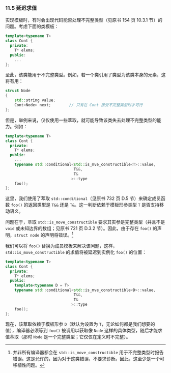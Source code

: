 ### 11.5    延迟求值

实现模板时，有时会出现代码能否处理不完整类型（见原书 154 页 10.3.1 节）的问题。考虑下面的类模板：

```c++
template<typename T>
class Cont {
  private:
    T* elems;
  public:
    ...
};
```

至此，该类能用于不完整类型。例如，若一个类引用了类型为该类本身的元素，这将有用：

```c++
struct Node
{
    std::string value;
    Cont<Node> next;		// 只有在 Cont 接受不完整类型时才可行
};
```

但是，举例来说，仅仅使用一些萃取，就可能导致该类失去处理不完整类型的能力。例如：

```c++
template<typename T>
class Cont {
  private:
    T* elems;
  public:
    ...
    typename std::conditional<std::is_mve_constructible<T>::value,
                              T&&,
                              T&
                             >::type
    foo();
};
```

这里，我们使用了萃取 `std::conditional`（见原书 732 页 D.5 节）来确定成员函数 `foo()` 的返回类型是 `T&&` 还是 `T&`。这一判断依赖于模板形参类型 `T` 是否支持移动语义。

问题在于，萃取 `std::is_move_constructible` 要求其实参是完整类型（并且不是 `void` 或未知边界的数组；见原书 721 页 D.3.2 节）。因此，由于存在 `foo()` 的声明，`struct node` 的声明将错误。[^6]

[^6]:并非所有编译器都会在 `std::is_move_constructible` 用于不完整类型时报告错误。这是允许的，因为对于这类错误，不要求诊断。因此，这至少是一个可移植性问题。

我们可以将 `foo()` 替换为成员模板来解决该问题，这样，`std::is_move_constructible` 的求值将被延迟到实例化 `foo()` 的位置：

```c++
template<typename T>
class Cont {
  private:
    T* elems;
  public:
    template<typename D = T>
    typename std::conditional<std::is_mve_constructible<D>::value,
                              T&&,
                              T&
                             >::type
    foo();
};
```

现在，该萃取依赖于模板形参 `D`（默认为设置为 `T`，无论如何都是我们想要的值），编译器必须等到 `foo()` 被调用以获取像 `Node` 这样的具体类型，随后才能求值萃取（那时 `Node` 是一个完整类型；它仅仅在定义时不完整）。